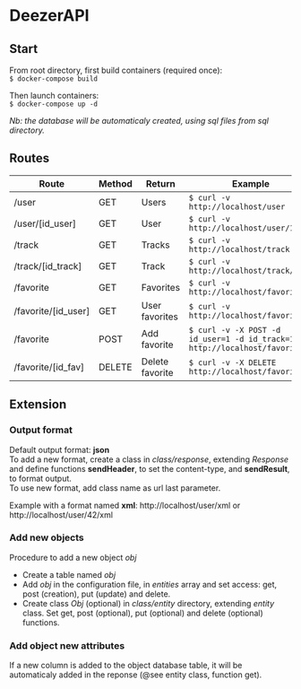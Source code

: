 # DeezerAPI
## Start
From root directory, first build containers (required once):  
`$ docker-compose build`

Then launch containers:  
`$ docker-compose up -d`

*Nb: the database will be automaticaly created, using sql files from sql directory.*

## Routes
| Route               | Method | Return          | Example                                                                  |
| ------------------- | ------ | ----------------| ------------------------------------------------------------------------ |
| /user               | GET    | Users           | `$ curl -v http://localhost/user`                                        |
| /user/[id_user]     | GET    | User            | `$ curl -v http://localhost/user/1`                                      |
| /track              | GET    | Tracks          | `$ curl -v http://localhost/track`                                       |
| /track/[id_track]   | GET    | Track           | `$ curl -v http://localhost/track/1`                                     |
| /favorite           | GET    | Favorites       | `$ curl -v http://localhost/favorite`                                    |
| /favorite/[id_user] | GET    | User favorites  | `$ curl -v http://localhost/favorite/1`                                  |
| /favorite           | POST   | Add favorite    | `$ curl -v -X POST -d id_user=1 -d id_track=1 http://localhost/favorite` |
| /favorite/[id_fav]  | DELETE | Delete favorite | `$ curl -v -X DELETE http://localhost/favorite/1`                        |

## Extension
### Output format
Default output format: **json**  
To add a new format, create a class in *class/response*, extending *Response* and define functions **sendHeader**, to set the content-type, and **sendResult**, to format output.  
To use new format, add class name as url last parameter. 

Example with a format named **xml**: http://localhost/user/xml or http://localhost/user/42/xml

### Add new objects
Procedure to add a new object *obj*
* Create a table named *obj*
* Add *obj* in the configuration file, in *entities* array and set access: get, post (creation), put (update) and delete.
* Create class *Obj* (optional) in *class/entity* directory, extending *entity* class. Set get, post (optional), put (optional) and delete (optional) functions.

### Add object new attributes
If a new column is added to the object database table, it will be automaticaly added in the reponse (@see entity class, function get).
